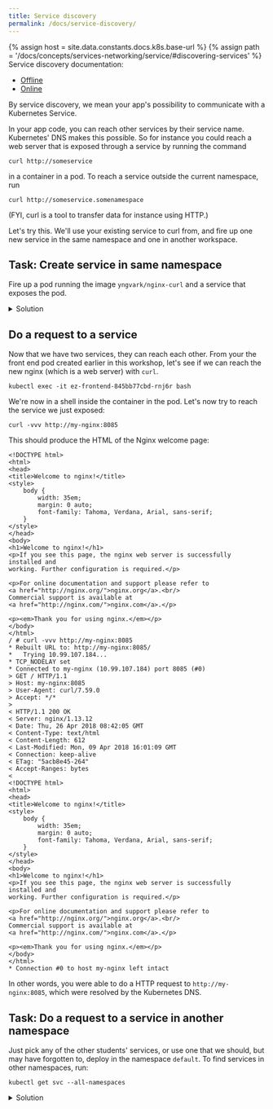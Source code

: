 ```yaml
---
title: Service discovery
permalink: /docs/service-discovery/
---
```

{% assign host = site.data.constants.docs.k8s.base-url %}
{% assign path = '/docs/concepts/services-networking/service/#discovering-services' %}
Service discovery documentation:
* [Offline]({{host.offline}}{{path}})
* [Online]({{host.online}}{{path}})

By service discovery, we mean your app's possibility to communicate with a Kubernetes Service.

In your app code, you can reach other services by their service name. Kubernetes' DNS makes this possible. So for instance you could reach a web server that is exposed through a service by running the command

```
curl http://someservice
```

in a container in a pod. To reach a service outside the current namespace, run

```
curl http://someservice.somenamespace
```

(FYI, curl is a tool to transfer data for instance using HTTP.)

Let's try this. We'll use your existing service to curl from, and fire up one new service in the same namespace and one in another workspace.

## Task: Create service in same namespace

Fire up a pod running the image `yngvark/nginx-curl` and a service that exposes the pod.

<details>
 <summary>Solution</summary>
 <div markdown="1">

```
kubectl create deployment my-nginx --image=yngvark/nginx-curl
kubectl expose deployment my-nginx --port 8085 --target-port 80
```

 </div>
</details>

## Do a request to a service

Now that we have two services, they can reach each other. From your the front end pod created earlier in this workshop, let's see if we can reach the new nginx (which is a web server) with `curl`. 

`kubectl exec -it ez-frontend-845bb77cbd-rnj6r bash`

We're now in a shell inside the container in the pod. Let's now try to reach the service we just exposed:

`curl -vvv http://my-nginx:8085`

This should produce the HTML of the Nginx welcome page:

```
<!DOCTYPE html>
<html>
<head>
<title>Welcome to nginx!</title>
<style>
    body {
        width: 35em;
        margin: 0 auto;
        font-family: Tahoma, Verdana, Arial, sans-serif;
    }
</style>
</head>
<body>
<h1>Welcome to nginx!</h1>
<p>If you see this page, the nginx web server is successfully installed and
working. Further configuration is required.</p>

<p>For online documentation and support please refer to
<a href="http://nginx.org/">nginx.org</a>.<br/>
Commercial support is available at
<a href="http://nginx.com/">nginx.com</a>.</p>

<p><em>Thank you for using nginx.</em></p>
</body>
</html>
/ # curl -vvv http://my-nginx:8085
* Rebuilt URL to: http://my-nginx:8085/
*   Trying 10.99.107.184...
* TCP_NODELAY set
* Connected to my-nginx (10.99.107.184) port 8085 (#0)
> GET / HTTP/1.1
> Host: my-nginx:8085
> User-Agent: curl/7.59.0
> Accept: */*
> 
< HTTP/1.1 200 OK
< Server: nginx/1.13.12
< Date: Thu, 26 Apr 2018 08:42:05 GMT
< Content-Type: text/html
< Content-Length: 612
< Last-Modified: Mon, 09 Apr 2018 16:01:09 GMT
< Connection: keep-alive
< ETag: "5acb8e45-264"
< Accept-Ranges: bytes
< 
<!DOCTYPE html>
<html>
<head>
<title>Welcome to nginx!</title>
<style>
    body {
        width: 35em;
        margin: 0 auto;
        font-family: Tahoma, Verdana, Arial, sans-serif;
    }
</style>
</head>
<body>
<h1>Welcome to nginx!</h1>
<p>If you see this page, the nginx web server is successfully installed and
working. Further configuration is required.</p>

<p>For online documentation and support please refer to
<a href="http://nginx.org/">nginx.org</a>.<br/>
Commercial support is available at
<a href="http://nginx.com/">nginx.com</a>.</p>

<p><em>Thank you for using nginx.</em></p>
</body>
</html>
* Connection #0 to host my-nginx left intact
```

In other words, you were able to do a HTTP request to `http://my-nginx:8085`, which were resolved by the
Kubernetes DNS.

## Task: Do a request to a service in another namespace

Just pick any of the other students' services, or use one that we should, but may have forgotten to, deploy in the namespace `default`. To find services in other namespaces, run:

`kubectl get svc --all-namespaces`

<details>
	<summary>Solution</summary>
	<div markdown="1">

```
# Pick any pod in your namespace to do the request from
kubectl exec -it my-nginx-7d4b689dcb-2j57k sh

# Now in the pod, run
$ curl http://my-nginx.default:8085
```

Then you should get a reply from the nginx welcome page.

</div>
</details>
